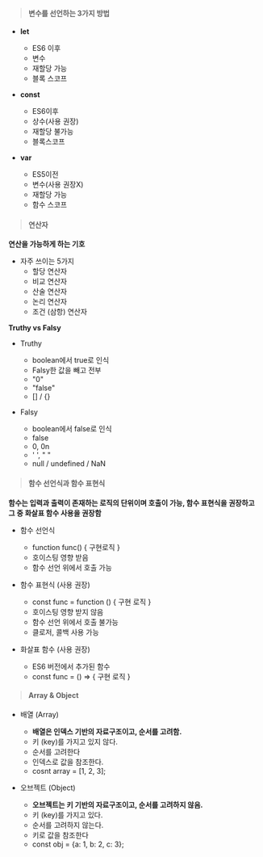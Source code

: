 > #### 변수를 선언하는 3가지 방법

- **let**

  - ES6 이후
  - 변수
  - 재할당 가능
  - 블록 스코프

- **const**

  - ES6이후
  - 상수(사용 권장)
  - 재할당 불가능
  - 블록스코프

- **var**
  - ES5이전
  - 변수(사용 권장X)
  - 재할당 가능
  - 함수 스코프

> #### 연산자

**연산을 가능하게 하는 기호**

- 자주 쓰이는 5가지
  - 할당 연산자
  - 비교 연산자
  - 산술 연산자
  - 논리 연산자
  - 조건 (삼항) 연산자

**Truthy vs Falsy**

- Truthy

  - boolean에서 true로 인식
  - Falsy한 값을 빼고 전부
  - "0"
  - "false"
  - [] / {}

- Falsy
  - boolean에서 false로 인식
  - false
  - 0, 0n
  - ' ', " "
  - null / undefined / NaN

> #### 함수 선언식과 함수 표현식

**함수는 입력과 출력이 존재하는 로직의 단위이며 호출이 가능, 함수 표현식을 권장하고 그 중 화살표 함수 사용을 권장함**

- 함수 선언식

  - function func() { 구현로직 }
  - 호이스팅 영향 받음
  - 함수 선언 위에서 호출 가능

- 함수 표현식 (사용 권장)

  - const func = function () { 구현 로직 }
  - 호이스팅 영향 받지 않음
  - 함수 선언 위에서 호출 불가능
  - 클로저, 콜백 사용 가능

- 화살표 함수 (사용 권장)
  - ES6 버전에서 추가된 함수
  - const func = () => { 구현 로직 }

> #### Array & Object

- 배열 (Array)

  - **배열은 인덱스 기반의 자료구조이고, 순서를 고려함.**
  - 키 (key)를 가지고 있지 않다.
  - 순서를 고려한다
  - 인덱스로 값을 참조한다.
  - cosnt array = [1, 2, 3];

- 오브젝트 (Object)
  - **오브젝트는 키 기반의 자료구조이고, 순서를 고려하지 않음.**
  - 키 (key)를 가지고 있다.
  - 순서를 고려하지 않는다.
  - 키로 값을 참조한다
  - const obj = {a: 1, b: 2, c: 3};
